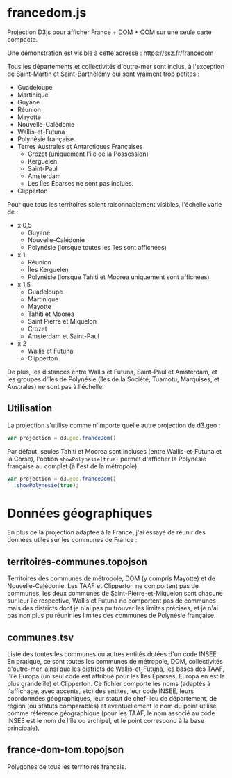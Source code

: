francedom.js
=========

Projection D3js pour afficher France + DOM + COM sur une seule carte compacte.

Une démonstration est visible à cette adresse : https://ssz.fr/francedom

Tous les départements et collectivités d'outre-mer sont inclus, à l'exception de Saint-Martin et Saint-Barthélémy qui sont vraiment trop petites :

* Guadeloupe
* Martinique
* Guyane
* Réunion
* Mayotte
* Nouvelle-Calédonie
* Wallis-et-Futuna
* Polynésie française
* Terres Australes et Antarctiques Françaises
  * Crozet (uniquement l'île de la Possession)
  * Kerguelen
  * Saint-Paul
  * Amsterdam
  * Les Îles Éparses ne sont pas inclues.
* Clipperton


Pour que tous les territoires soient raisonnablement visibles, l'échelle varie de :
* x 0,5
  * Guyane
  * Nouvelle-Calédonie
  * Polynésie (lorsque toutes les îles sont affichées)
* x 1
  * Réunion
  * Îles Kerguelen
  * Polynésie (lorsque Tahiti et Moorea uniquement sont affichées)
* x 1,5
  * Guadeloupe
  * Martinique
  * Mayotte
  * Tahiti et Moorea
  * Saint Pierre et Miquelon
  * Crozet
  * Amsterdam et Saint-Paul
* x 2
  * Wallis et Futuna
  * Clipperton

De plus, les distances entre Wallis et Futuna, Saint-Paul et Amsterdam, et les groupes d'îles de Polynésie (îles de la Société, Tuamotu, Marquises, et Australes) ne sont pas à l'échelle.


Utilisation
--------
La projection s'utilise comme n'importe quelle autre projection de d3.geo :
```javascript
var projection = d3.geo.franceDom()
```

Par défaut, seules Tahiti et Moorea sont incluses (entre Wallis-et-Futuna et la Corse), l'option <code>showPolynesie(true)</code> permet d'afficher la Polynésie française au complet (à l'est de la métropole).
```javascript
var projection = d3.geo.franceDom()
  .showPolynesie(true);
```
 

Données géographiques
=========
En plus de la projection adaptée à la France, j'ai essayé de réunir des données utiles sur les communes de France :

territoires-communes.topojson
--------
Territoires des communes de métropole, DOM (y compris Mayotte) et de Nouvelle-Calédonie.
Les TAAF et Clipperton ne comportent pas de communes, les deux communes de Saint-Pierre-et-Miquelon sont chacune sur leur île respective, Wallis et Futuna ne comportent pas de communes mais des districts dont je n'ai pas pu trouver les limites précises, et je n'ai pas non plus pu réunir les limites des communes de Polynésie française.

communes.tsv
--------
Liste des toutes les communes ou autres entités dotées d'un code INSEE. En pratique, ce sont toutes les communes de métropole, DOM, collectivités d'outre-mer, ainsi que les districts de Wallis-et-Futuna, les bases des TAAF, l'île Europa (un seul code est attribué pour les Îles Éparses, Europa en est la plus grande île) et Clipperton.
Ce fichier comporte les noms (adaptés à l'affichage, avec accents, etc) des entités, leur code INSEE, leurs coordonnées géographiques, leur statut de chef-lieu de département, de région (ou statuts comparables) et éventuellement le nom du point utilisé comme référence géographique (pour les TAAF, le nom associé au code INSEE est le nom de l'île ou archipel, et le point correspond à la base principale).

france-dom-tom.topojson
--------
Polygones de tous les territoires français.
